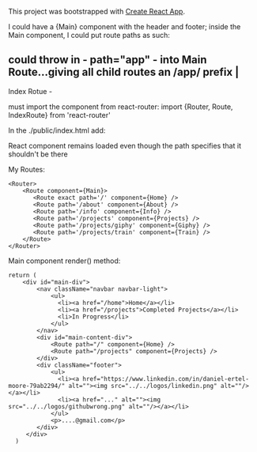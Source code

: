 This project was bootstrapped with [Create React App](https://github.com/facebookincubator/create-react-app).


I could have a {Main} component with the header and footer; inside the Main component, I could put route paths as such:

<Route component={Main}>
  <Route path='/' component={Home} />
  <Route path='/completed' component={Projects}
  <Route path='/current' component={CurrentProject}
</Route>

could throw in - path="app" - into Main Route...giving all child routes an /app/ prefix
|
<Route component={Main} path="app">
---------------------------------------

Index Rotue - 

<Route component={Main} path="app">
  <IndexRoute component={Home} />
  <Route path="/completed" component={Projects} />
  <Route path="/completed/:name" component={ProjectDetail} />
  <Route path="/current" component={CurrentProjects} />
</Route>

must import the component from react-router:
  import {Router, Route, IndexRoute} from 'react-router'

In the ./public/index.html add: <base href="/" />

React component remains loaded even though the path specifies that it shouldn't be there

My Routes:

    <Router>
        <Route component={Main}>
           <Route exact path='/' component={Home} /> 
           <Route path='/about' component={About} />
           <Route path='/info' component={Info} />
           <Route path='/projects' component={Projects} />
           <Route path='/projects/giphy' component={Giphy} />
           <Route path='/projects/train' component={Train} />
        </Route>
    </Router>

Main component render() method:

    return (
        <div id="main-div">
            <nav className="navbar navbar-light">
                <ul>
                  <li><a href="/home">Home</a></li>
                  <li><a href="/projects">Completed Projects</a></li>
                  <li>In Progress</li>
                </ul>
            </nav>
            <div id="main-content-div">
                <Route path="/" component={Home} />
                <Route path="/projects" component={Projects} />
            </div>
            <div className="footer">
                <ul>
                  <li><a href="https://www.linkedin.com/in/daniel-ertel-moore-79ab2294/" alt=""><img src="../../logos/linkedin.png" alt=""/></a></li>
                  <li><a href="..." alt=""><img src="../../logos/githubwrong.png" alt=""/></a></li>
                </ul>
                <p>....@gmail.com</p>
            </div>
         </div>
      )